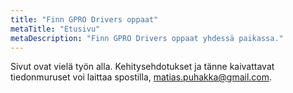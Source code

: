 ```yaml
---
title: "Finn GPRO Drivers oppaat"
metaTitle: "Etusivu"
metaDescription: "Finn GPRO Drivers oppaat yhdessä paikassa."
---
```


Sivut ovat vielä työn alla. Kehitysehdotukset ja tänne kaivattavat tiedonmuruset voi laittaa spostilla, matias.puhakka@gmail.com.
